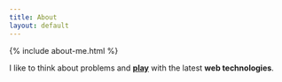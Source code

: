 ```yaml
---
title: About
layout: default
---
```

<div class="avatar"></div>
{% include about-me.html %}

I like to think about problems and [**play**](http://codepen.io/FWeinb) with the latest **web technologies**.
